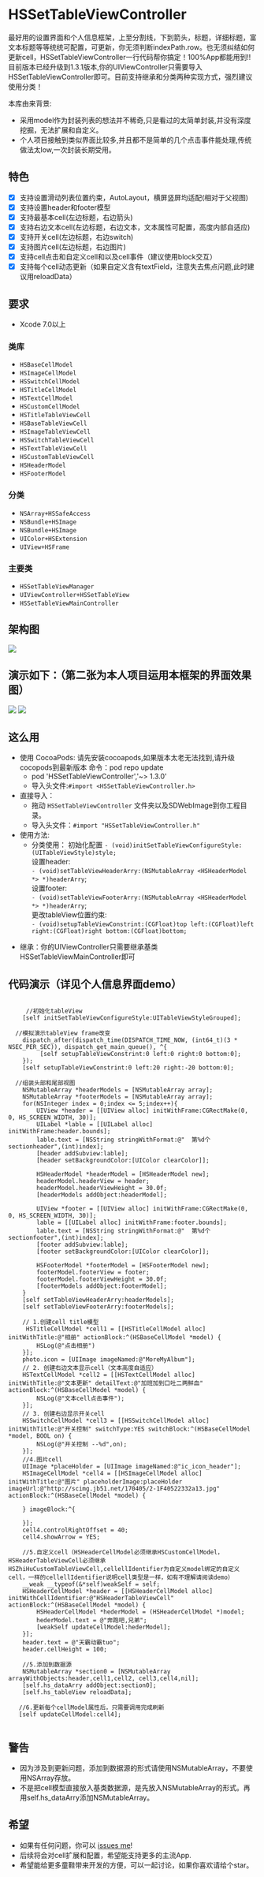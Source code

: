 # HSSetTableViewController

最好用的设置界面和个人信息框架，上至分割线，下到箭头，标题，详细标题，富文本标题等等统统可配置，可更新，你无须判断indexPath.row。也无须纠结如何更新cell，HSSetTableViewController一行代码帮你搞定！100%App都能用到!!目前版本已经升级到1.3.1版本,你的UIViewController只需要导入HSSetTableViewController即可。目前支持继承和分类两种实现方式，强烈建议使用分类！

本库由来背景:

-  采用model作为封装列表的想法并不稀奇,只是看过的太简单封装,并没有深度挖掘，无法扩展和自定义。
-  个人项目接触到类似界面比较多,并且都不是简单的几个点击事件能处理,传统做法太low,一次封装长期受用。
## 特色
- [x] 支持设置滑动列表位置约束，AutoLayout，横屏竖屏均适配(相对于父视图)
- [x] 支持设置header和footer模型
- [x] 支持最基本cell(左边标题，右边箭头)
- [x] 支持右边文本cell(左边标题，右边文本，文本属性可配置，高度内部自适应)
- [x] 支持开关cell(左边标题，右边switch)
- [x] 支持图片cell(左边标题，右边图片)
- [x] 支持cell点击和自定义cell和以及cell事件（建议使用block交互）
- [x] 支持每个cell动态更新（如果自定义含有textField，注意失去焦点问题,此时建议用reloadData）

## 要求
* Xcode 7.0以上

### 类库
- `HSBaseCellModel`
- `HSImageCellModel`
- `HSSwitchCellModel`
- `HSTitleCellModel`
- `HSTextCellModel`
- `HSCustomCellModel`
- `HSTitleTableViewCell`
- `HSBaseTableViewCell`
- `HSImageTableViewCell`
- `HSSwitchTableViewCell`
- `HSTextTableViewCell`
- `HSCustomTableViewCell`
- `HSHeaderModel`
- `HSFooterModel`

### 分类
- `NSArray+HSSafeAccess`
- `NSBundle+HSImage`
- `NSBundle+HSImage`
- `UIColor+HSExtension`
- `UIView+HSFrame`

### 主要类
- `HSSetTableViewManager`
- `UIViewController+HSSetTableView`
- `HSSetTableViewMainController`

## <a id="Structure"></a>架构图

<img src="https://raw.githubusercontent.com/wiki/shaohuihu/HSSettableViewController/Architecture.png">

## <a id="Renderings"></a>演示如下：（第二张为本人项目运用本框架的界面效果图）

<img src="https://raw.githubusercontent.com/wiki/shaohuihu/HSSettableViewController/demo7.gif"> <img src="https://raw.githubusercontent.com/wiki/shaohuihu/HSSettableViewController/demo8.gif">

## <a id="How to use"></a>这么用
* 使用 CocoaPods:
  请先安装cocoapods,如果版本太老无法找到,请升级cocopods到最新版本 命令：pod repo update
  - pod 'HSSetTableViewController','~> 1.3.0'
  - 导入头文件:`#import <HSSetTableViewController.h>`
* 直接导入：
  - 拖动 `HSSetTableViewController` 文件夹以及SDWebImage到你工程目录。
  - 导入头文件：`#import "HSSetTableViewController.h"`
* 使用方法: 
  - 分类使用：
    初始化配置 
    `- (void)initSetTableViewConfigureStyle:(UITableViewStyle)style;`  
    设置header:  
    `- (void)setTableViewHeaderArry:(NSMutableArray <HSHeaderModel *> *)headerArry`;  
    设置footer:   
    `- (void)setTableViewFooterArry:(NSMutableArray <HSHeaderModel *> *)headerArry`;  
    更改tableView位置约束:  
    `- (void)setupTableViewConstrint:(CGFloat)top left:(CGFloat)left right:(CGFloat)right bottom:(CGFloat)bottom;`
- 继承：你的UIViewController只需要继承基类HSSetTableViewMainController即可
## <a id="Details"></a>代码演示（详见个人信息界面demo）
```objc

     //初始化tableView
    [self initSetTableViewConfigureStyle:UITableViewStyleGrouped];
    
  //模拟演示tableView frame改变
    dispatch_after(dispatch_time(DISPATCH_TIME_NOW, (int64_t)(3 * NSEC_PER_SEC)), dispatch_get_main_queue(), ^{
         [self setupTableViewConstrint:0 left:0 right:0 bottom:0];
    });
    [self setupTableViewConstrint:0 left:20 right:-20 bottom:0];
    
  //组装头部和尾部视图
    NSMutableArray *headerModels = [NSMutableArray array];
    NSMutableArray *footerModels = [NSMutableArray array];
    for(NSInteger index = 0;index <= 5;index++){
        UIView *header = [[UIView alloc] initWithFrame:CGRectMake(0, 0, HS_SCREEN_WIDTH, 30)];
        UILabel *lable = [[UILabel alloc] initWithFrame:header.bounds];
        lable.text = [NSString stringWithFormat:@"  第%d个sectionheader",(int)index];
        [header addSubview:lable];
        [header setBackgroundColor:[UIColor clearColor]];
        
        HSHeaderModel *headerModel = [HSHeaderModel new];
        headerModel.headerView = header;
        headerModel.headerViewHeight = 30.0f;
        [headerModels addObject:headerModel];
        
        UIView *footer = [[UIView alloc] initWithFrame:CGRectMake(0, 0, HS_SCREEN_WIDTH, 30)];
        lable = [[UILabel alloc] initWithFrame:footer.bounds];
        lable.text = [NSString stringWithFormat:@"  第%d个sectionfooter",(int)index];
        [footer addSubview:lable];
        [footer setBackgroundColor:[UIColor clearColor]];
        
        HSFooterModel *footerModel = [HSFooterModel new];
        footerModel.footerView = footer;
        footerModel.footerViewHeight = 30.0f;
        [footerModels addObject:footerModel];
    }
    [self setTableViewHeaderArry:headerModels];
    [self setTableViewFooterArry:footerModels];
    
    // 1.创建cell title模型
     HSTitleCellModel *cell1 = [[HSTitleCellModel alloc] initWithTitle:@"相册" actionBlock:^(HSBaseCellModel *model) {
        HSLog(@"点击相册")
    }];
    photo.icon = [UIImage imageNamed:@"MoreMyAlbum"];
    // 2. 创建右边文本显示cell（文本高度自适应）
    HSTextCellModel *cell2 = [[HSTextCellModel alloc] initWithTitle:@"文本更新" detailText:@"加班加到口吐二两鲜血" actionBlock:^(HSBaseCellModel *model) {
        NSLog(@"文本cell点击事件");
    }];
    // 3. 创建右边显示开关cell
    HSSwitchCellModel *cell3 = [[HSSwitchCellModel alloc] initWithTitle:@"开关控制" switchType:YES switchBlock:^(HSBaseCellModel *model, BOOL on) {
        NSLog(@"开关控制 --%d",on);
    }];
    //4.图片cell
    UIImage *placeHolder = [UIImage imageNamed:@"ic_icon_header"];
    HSImageCellModel *cell4 = [[HSImageCellModel alloc] initWithTitle:@"图片" placeholderImage:placeHolder imageUrl:@"http://scimg.jb51.net/170405/2-1F40522332a13.jpg" actionBlock:^(HSBaseCellModel *model) {
        
    } imageBlock:^{
        
    }];
    cell4.controlRightOffset = 40;
    cell4.showArrow = YES;
    
    //5.自定义cell（HSHeaderCellModel必须继承HSCustomCellModel，HSHeaderTableViewCell必须继承HSZhiHuCustomTableViewCell,cellellIdentifier为自定义model绑定的自定义cell，一样的cellellIdentifier说明cell类型是一样，如有不理解请阅读demo）
    __weak __typeof(&*self)weakSelf = self;
    HSHeaderCellModel *header = [[HSHeaderCellModel alloc] initWithCellIdentifier:@"HSHeaderTableViewCell" actionBlock:^(HSBaseCellModel *model) {
        HSHeaderCellModel *hederModel = (HSHeaderCellModel *)model;
        hederModel.text = @"奔跑吧,兄弟";
        [weakSelf updateCellModel:hederModel];
    }];
    header.text = @"天霸动霸tuo";
    header.cellHeight = 100;
    
    //5.添加到数据源
    NSMutableArray *section0 = [NSMutableArray arrayWithObjects:header,cell1,cell2, cell3,cell4,nil];
    [self.hs_dataArry addObject:section0];
    [self.hs_tableView reloadData];
   
   //6.更新每个cellModel属性后，只需要调用完成刷新
   [self updateCellModel:cell4];
    
```

## <a id="Warning"></a>警告

- 因为涉及到更新问题，添加到数据源的形式请使用NSMutableArray，不要使用NSArray存放。
- 不是把cell模型直接放入基类数据源，是先放入NSMutableArray的形式。再用self.hs_dataArry添加NSMutableArray。

## <a id="Hope"></a>希望

- 如果有任何问题，你可以 [issues me](https://github.com/shaohuihu/HSSetTableViewController/issues/new)! 
- 后续将会对cell扩展和配置，希望能支持更多的主流App.
- 希望能给更多童鞋带来开发的方便，可以一起讨论，如果你喜欢请给个star。

